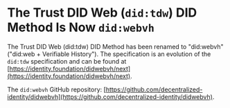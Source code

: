 # The Trust DID Web (`did:tdw`) DID Method Is Now `did:webvh`

The Trust DID Web (did:tdw) DID Method has been renamed to "did:webvh" ("did:web + Verifiable History").  The specification is an evolution of the `did:tdw` specification and can be found at [https://identity.foundation/didwebvh/next](https://identity.foundation/didwebvh/next).

The `did:webvh` GitHub repository: [https://github.com/decentralized-identity/didwebvh](https://github.com/decentralized-identity/didwebvh).

